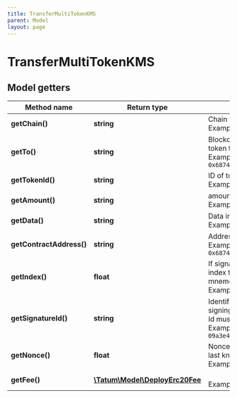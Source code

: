 ```yaml
---
title: TransferMultiTokenKMS
parent: Model
layout: page
---
```


# TransferMultiTokenKMS

## Model getters

Method name | Return type | Description | Notes
------------ | ------------- | ------------- | -------------
**getChain()** | **string** | Chain to work with. <br>Example: `ETH` |
**getTo()** | **string** | Blockchain address to send Multi Token token to <br>Example: `0x687422eEA2cB73B5d3e242bA5456b782919AFc85` |
**getTokenId()** | **string** | ID of token. <br>Example: `100000` |
**getAmount()** | **string** | amount of token. <br>Example: `100000` |
**getData()** | **string** | Data in bytes <br>Example: `0x1234` | [optional]
**getContractAddress()** | **string** | Address of Multi Token token <br>Example: `0x687422eEA2cB73B5d3e242bA5456b782919AFc85` |
**getIndex()** | **float** | If signatureId is mnemonic-based, this is the index to the specific address from that mnemonic. <br>Example: `null` | [optional]
**getSignatureId()** | **string** | Identifier of the private key associated in signing application. Private key, or signature Id must be present. <br>Example: `26d3883e-4e17-48b3-a0ee-09a3e484ac83` |
**getNonce()** | **float** | Nonce to be set to transaction. If not present, last known nonce will be used. <br>Example: `1` | [optional]
**getFee()** | [**\Tatum\Model\DeployErc20Fee**](../DeployErc20Fee) |  <br>Example: `null` | [optional]

